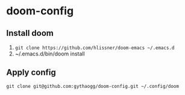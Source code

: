 # doom-config

## Install doom

1. `git clone https://github.com/hlissner/doom-emacs ~/.emacs.d`
2. ~/.emacs.d/bin/doom install

## Apply config

`git clone git@github.com:gythaogg/doom-config.git ~/.config/doom`
